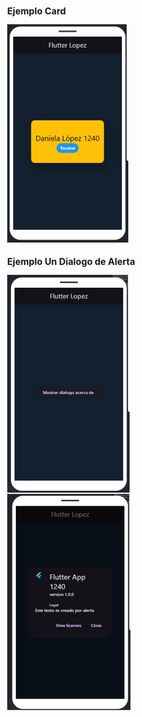 ## Ejemplo Card
![la tarjeta](card.png)

## Ejemplo Un Dialogo de Alerta
![la tarjeta](dialogo.png)
![la tarjeta](dialogor.png)